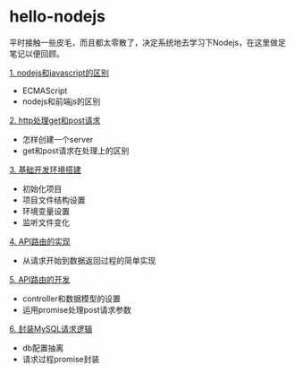 # hello-nodejs
平时接触一些皮毛，而且都太零散了，决定系统地去学习下Nodejs，在这里做足笔记以便回顾。

[1. nodejs和javascript的区别](nodejs和javascript的区别.md)
- ECMAScript
- nodejs和前端js的区别

[2. http处理get和post请求](http处理get和post请求.md)
- 怎样创建一个server
- get和post请求在处理上的区别

[3. 基础开发环境搭建](基础开发环境搭建.md)
- 初始化项目
- 项目文件结构设置
- 环境变量设置
- 监听文件变化

[4. API路由的实现](API路由的实现.md)
- 从请求开始到数据返回过程的简单实现

[5. API路由的开发](API路由的开发.md)
- controller和数据模型的设置
- 运用promise处理post请求参数

[6. 封装MySQL请求逻辑](封装MySQL请求逻辑.md)
- db配置抽离
- 请求过程promise封装
